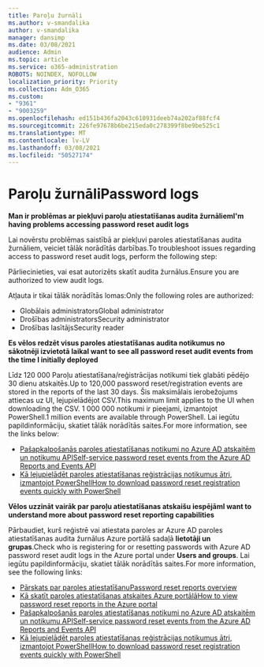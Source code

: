 ```yaml
---
title: Paroļu žurnāli
ms.author: v-smandalika
author: v-smandalika
manager: dansimp
ms.date: 03/08/2021
audience: Admin
ms.topic: article
ms.service: o365-administration
ROBOTS: NOINDEX, NOFOLLOW
localization_priority: Priority
ms.collection: Adm_O365
ms.custom:
- "9361"
- "9003259"
ms.openlocfilehash: ed151b436fa2043c610931deeb74a202af88fcf4
ms.sourcegitcommit: 226fe97678b6be215eda0c278399f8be9be525c1
ms.translationtype: MT
ms.contentlocale: lv-LV
ms.lasthandoff: 03/08/2021
ms.locfileid: "50527174"
---
```

# <a name="password-logs"></a><span data-ttu-id="56249-102">Paroļu žurnāli</span><span class="sxs-lookup"><span data-stu-id="56249-102">Password logs</span></span>

<span data-ttu-id="56249-103">**Man ir problēmas ar piekļuvi paroļu atiestatīšanas audita žurnāliem**</span><span class="sxs-lookup"><span data-stu-id="56249-103">**I'm having problems accessing password reset audit logs**</span></span>

<span data-ttu-id="56249-104">Lai novērstu problēmas saistībā ar piekļuvi paroles atiestatīšanas audita žurnāliem, veiciet tālāk norādītās darbības.</span><span class="sxs-lookup"><span data-stu-id="56249-104">To troubleshoot issues regarding access to password reset audit logs, perform the following step:</span></span>

<span data-ttu-id="56249-105">Pārliecinieties, vai esat autorizēts skatīt audita žurnālus.</span><span class="sxs-lookup"><span data-stu-id="56249-105">Ensure you are authorized to view audit logs.</span></span> 

<span data-ttu-id="56249-106">Atļauta ir tikai tālāk norādītās lomas:</span><span class="sxs-lookup"><span data-stu-id="56249-106">Only the following roles are authorized:</span></span>
 - <span data-ttu-id="56249-107">Globālais administrators</span><span class="sxs-lookup"><span data-stu-id="56249-107">Global administrator</span></span>
 - <span data-ttu-id="56249-108">Drošības administrators</span><span class="sxs-lookup"><span data-stu-id="56249-108">Security administrator</span></span>
 - <span data-ttu-id="56249-109">Drošības lasītājs</span><span class="sxs-lookup"><span data-stu-id="56249-109">Security reader</span></span>

<span data-ttu-id="56249-110">**Es vēlos redzēt visus paroles atiestatīšanas audita notikumus no sākotnēji izvietotā laika**</span><span class="sxs-lookup"><span data-stu-id="56249-110">**I want to see all password reset audit events from the time I initially deployed**</span></span>

<span data-ttu-id="56249-111">Līdz 120 000 Paroļu atiestatīšana/reģistrācijas notikumi tiek glabāti pēdējo 30 dienu atskaitēs.</span><span class="sxs-lookup"><span data-stu-id="56249-111">Up to 120,000 password reset/registration events are stored in the reports of the last 30 days.</span></span> <span data-ttu-id="56249-112">Šis maksimālais ierobežojums attiecas uz UI, lejupielādējot CSV.</span><span class="sxs-lookup"><span data-stu-id="56249-112">This maximum limit applies to the UI when downloading the CSV.</span></span> <span data-ttu-id="56249-113">1 000 000 notikumi ir pieejami, izmantojot PowerShell.</span><span class="sxs-lookup"><span data-stu-id="56249-113">1 million events are available through PowerShell.</span></span>
<span data-ttu-id="56249-114">Lai iegūtu papildinformāciju, skatiet tālāk norādītās saites.</span><span class="sxs-lookup"><span data-stu-id="56249-114">For more information, see the links below:</span></span>

- [<span data-ttu-id="56249-115">Pašapkalpošanās paroles atiestatīšanas notikumi no Azure AD atskaitēm un notikumu API</span><span class="sxs-lookup"><span data-stu-id="56249-115">Self-service password reset events from the Azure AD Reports and Events API</span></span>](https://docs.microsoft.com/azure/active-directory/authentication/howto-sspr-reporting)
- [<span data-ttu-id="56249-116">Kā lejupielādēt paroles atiestatīšanas reģistrācijas notikumus ātri, izmantojot PowerShell</span><span class="sxs-lookup"><span data-stu-id="56249-116">How to download password reset registration events quickly with PowerShell</span></span>](https://docs.microsoft.com/azure/active-directory/authentication/howto-sspr-reporting)

<span data-ttu-id="56249-117">**Vēlos uzzināt vairāk par paroļu atiestatīšanas atskaišu iespējām**</span><span class="sxs-lookup"><span data-stu-id="56249-117">**I want to understand more about password reset reporting capabilities**</span></span>

<span data-ttu-id="56249-118">Pārbaudiet, kurš reģistrē vai atiestata paroles ar Azure AD paroles atiestatīšanas audita žurnālus Azure portālā sadaļā **lietotāji un grupas**.</span><span class="sxs-lookup"><span data-stu-id="56249-118">Check who is registering for or resetting passwords with Azure AD password reset audit logs in the Azure portal under **Users and groups**.</span></span>
<span data-ttu-id="56249-119">Lai iegūtu papildinformāciju, skatiet tālāk norādītās saites.</span><span class="sxs-lookup"><span data-stu-id="56249-119">For more information, see the following links:</span></span>

- [<span data-ttu-id="56249-120">Pārskats par paroles atiestatīšanu</span><span class="sxs-lookup"><span data-stu-id="56249-120">Password reset reports overview</span></span>](https://docs.microsoft.com/azure/active-directory/authentication/howto-sspr-reporting)
- [<span data-ttu-id="56249-121">Kā skatīt paroles atiestatīšanas atskaites Azure portālā</span><span class="sxs-lookup"><span data-stu-id="56249-121">How to view password reset reports in the Azure portal</span></span>](https://docs.microsoft.com/azure/active-directory/authentication/howto-sspr-reporting)
- [<span data-ttu-id="56249-122">Pašapkalpošanās paroles atiestatīšanas notikumi no Azure AD atskaitēm un notikumu API</span><span class="sxs-lookup"><span data-stu-id="56249-122">Self-service password reset events from the Azure AD Reports and Events API</span></span>](https://docs.microsoft.com/azure/active-directory/authentication/howto-sspr-reporting)
- [<span data-ttu-id="56249-123">Kā lejupielādēt paroles atiestatīšanas reģistrācijas notikumus ātri, izmantojot PowerShell</span><span class="sxs-lookup"><span data-stu-id="56249-123">How to download password reset registration events quickly with PowerShell</span></span>](https://docs.microsoft.com/azure/active-directory/authentication/howto-sspr-reporting)


